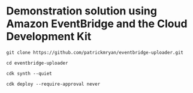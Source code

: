 # Demonstration solution using Amazon EventBridge and the Cloud Development Kit

```
git clone https://github.com/patrickmryan/eventbridge-uploader.git

cd eventbridge-uploader

cdk synth --quiet

cdk deploy --require-approval never

```
